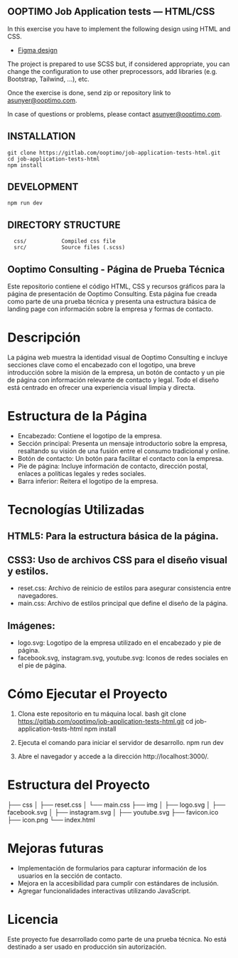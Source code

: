 OOPTIMO Job Application tests — HTML/CSS
------------

In this exercise you have to implement the following design using HTML and CSS.

- [Figma design](https://www.figma.com/file/ebulzNn90zno6oiKBqtKMP/Web-developer-%E2%80%94-HTML%2FCSS-Test?type=design&node-id=0%3A1&mode=dev)

The project is prepared to use SCSS but, if considered appropriate, you can change the configuration to use other preprocessors, add libraries (e.g. Bootstrap, Tailwind, ...), etc.

Once the exercise is done, send zip or repository link to [asunyer@ooptimo.com](mailto:asunyer@ooptimo.com).

In case of questions or problems, please contact [asunyer@ooptimo.com](mailto:asunyer@ooptimo.com).


INSTALLATION
------------

```shell
git clone https://gitlab.com/ooptimo/job-application-tests-html.git
cd job-application-tests-html
npm install
```

DEVELOPMENT
------------
```shell
npm run dev
```

DIRECTORY STRUCTURE
-------------------

      css/           Compiled css file
      src/           Source files (.scss)


## Ooptimo Consulting - Página de Prueba Técnica

Este repositorio contiene el código HTML, CSS y recursos gráficos para la página de presentación de Ooptimo Consulting. Esta página fue creada como parte de una prueba técnica y presenta una estructura básica de landing page con información sobre la empresa y formas de contacto.

# Descripción

La página web muestra la identidad visual de Ooptimo Consulting e incluye secciones clave como el encabezado con el logotipo, una breve introducción sobre la misión de la empresa, un botón de contacto y un pie de página con información relevante de contacto y legal. Todo el diseño está centrado en ofrecer una experiencia visual limpia y directa.

# Estructura de la Página

- Encabezado: Contiene el logotipo de la empresa.
- Sección principal: Presenta un mensaje introductorio sobre la empresa, resaltando su visión de una fusión entre el consumo tradicional y online.
- Botón de contacto: Un botón para facilitar el contacto con la empresa.
- Pie de página: Incluye información de contacto, dirección postal, enlaces a políticas legales y redes sociales.
- Barra inferior: Reitera el logotipo de la empresa.

# Tecnologías Utilizadas

## HTML5: Para la estructura básica de la página.
## CSS3: Uso de archivos CSS para el diseño visual y estilos.
  - reset.css: Archivo de reinicio de estilos para asegurar consistencia entre navegadores.
  - main.css: Archivo de estilos principal que define el diseño de la página.
## Imágenes:
- logo.svg: Logotipo de la empresa utilizado en el encabezado y pie de página.
- facebook.svg, instagram.svg, youtube.svg: Iconos de redes sociales en el pie de página.


# Cómo Ejecutar el Proyecto

1. Clona este repositorio en tu máquina local.
bash
git clone https://gitlab.com/ooptimo/job-application-tests-html.git
cd job-application-tests-html
npm install

2. Ejecuta el comando para iniciar el servidor de desarrollo.
npm run dev

3. Abre el navegador y accede a la dirección http://localhost:3000/.

# Estructura del Proyecto

├── css
│   ├── reset.css
│   └── main.css
├── img
│   ├── logo.svg
│   ├── facebook.svg
│   ├── instagram.svg
│   ├── youtube.svg
├── favicon.ico
├── icon.png
└── index.html


# Mejoras futuras
- Implementación de formularios para capturar información de los usuarios en la sección de contacto.
- Mejora en la accesibilidad para cumplir con estándares de inclusión.
- Agregar funcionalidades interactivas utilizando JavaScript.

# Licencia

Este proyecto fue desarrollado como parte de una prueba técnica. No está destinado a ser usado en producción sin autorización.